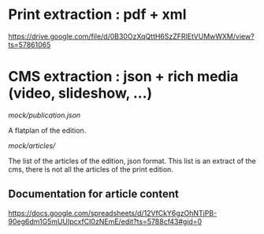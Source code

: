 # Print extraction : pdf + xml

https://drive.google.com/file/d/0B30OzXqQttH6SzZFRlEtVUMwWXM/view?ts=57861065

# CMS extraction : json + rich media (video, slideshow, ...)

*mock/publication.json*

A flatplan of the edition.

*mock/articles/*

The list of the articles of the edition, json format.
This list is an extract of the cms, there is not all the articles of the print edition.

## Documentation for article content

https://docs.google.com/spreadsheets/d/12VfCkY6gzOhNTjPB-90eg6dm1G5mUUIpcxfCI0zNEmE/edit?ts=5788cf43#gid=0


